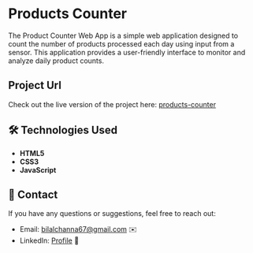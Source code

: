 # Products Counter

The Product Counter Web App is a simple web application designed to count the number of products processed each day using input from a sensor. This application provides a user-friendly interface to monitor and analyze daily product counts.

## Project Url

Check out the live version of the project here: [products-counter](https://products-counter.netlify.app/)

## 🛠️ Technologies Used

- **HTML5**
- **CSS3**
- **JavaScript**

## 📧 Contact

If you have any questions or suggestions, feel free to reach out:

- Email: bilalchanna67@gmail.com ✉️
- LinkedIn: [Profile](https://www.linkedin.com/in/Engineer-Bilal-Channa) 💼
